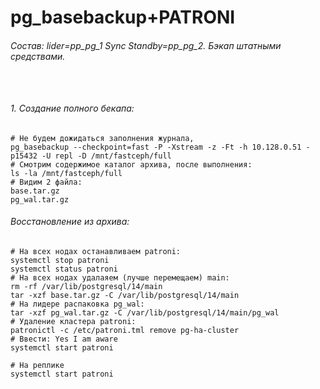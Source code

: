 # pg_basebackup+PATRONI
###### Состав: lider=pp_pg_1 Sync Standby=pp_pg_2. Бэкап штатными средствами.
```


```
###### 1. Создание полного бекапа:
```
# Не будем дожидаться заполнения журнала, 
pg_basebackup --checkpoint=fast -P -Xstream -z -Ft -h 10.128.0.51 -p15432 -U repl -D /mnt/fastceph/full
# Смотрим содержимое каталог архива, после выполнения:
ls -la /mnt/fastceph/full
# Видим 2 файла:
base.tar.gz
pg_wal.tar.gz
```
###### Восстановление из архива:
```
# На всех нодах останавливаем patroni:
systemctl stop patroni
systemctl status patroni
# На всех нодах удалаяем (лучше перемещаем) main:
rm -rf /var/lib/postgresql/14/main
tar -xzf base.tar.gz -C /var/lib/postgresql/14/main
# На лидере распаковка pg_wal:
tar -xzf pg_wal.tar.gz -C /var/lib/postgresql/14/main/pg_wal
# Удаление кластера patroni:
patronictl -c /etc/patroni.tml remove pg-ha-cluster
# Ввести: Yes I am aware
systemctl start patroni
```
```
# На реплике
systemctl start patroni
```









